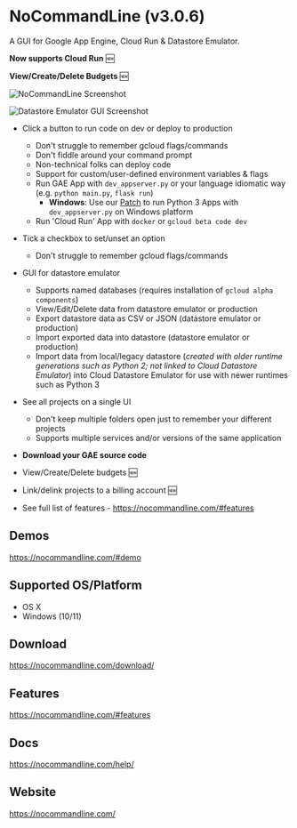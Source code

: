 # NoCommandLine (v3.0.6)

A GUI for Google App Engine, Cloud Run & Datastore Emulator. 

**Now supports Cloud Run**  :new:

**View/Create/Delete Budgets**  :new:

![NoCommandLine Screenshot](https://nocommandline.com/static/images/demo_app/NCL_HomePage_WithApps_1.png)

![Datastore Emulator GUI Screenshot](https://nocommandline.com/static/images/demo_datastore/NCL_DS_Home.png)



- Click a button to run code on dev or deploy to production 
    - Don't struggle to remember gcloud flags/commands 
    - Don't fiddle around your command prompt
    - Non-technical folks can deploy code
    - Support for custom/user-defined environment variables & flags 
    - Run GAE App with `dev_appserver.py` or your language idiomatic way (e.g. `python main.py`, `flask run`)
        - **Windows**: Use our <a href="https://github.com/NoCommandLine/dev_appserver-python3-windows/">Patch</a> to run Python 3 Apps with `dev_appserver.py` on Windows platform
    - Run  'Cloud Run' App with `docker` or `gcloud beta code dev`
    
- Tick a checkbox to set/unset an option
    - Don't struggle to remember gcloud flags/commands
- GUI for datastore emulator
    - Supports named databases (requires installation of `gcloud alpha components`) 
    - View/Edit/Delete data from datastore emulator or production
    - Export datastore data as CSV or JSON (datastore emulator or production) 
    - Import exported data into datastore (datastore emulator or production) 
    - Import data from local/legacy datastore (*created with older runtime generations such as Python 2; not linked to Cloud Datastore Emulator*) into Cloud Datastore Emulator for use with newer runtimes such as Python 3 
- See all projects on a single UI
    - Don't keep multiple folders open just to remember your different projects
    - Supports multiple services and/or versions of the same application 
- **Download your GAE source code**
- View/Create/Delete budgets :new:
- Link/delink projects to a billing account :new:
- See full list of features - https://nocommandline.com/#features
 

## Demos
https://nocommandline.com/#demo 

## Supported OS/Platform
- OS X
- Windows (10/11)

## Download
https://nocommandline.com/download/ 

## Features
https://nocommandline.com/#features

## Docs
https://nocommandline.com/help/

## Website
https://nocommandline.com/



